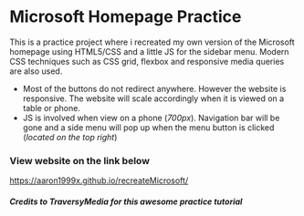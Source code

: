 # Microsoft Homepage Practice

This is a practice project where i recreated my own version of the Microsoft homepage using HTML5/CSS and a little JS for the sidebar menu. Modern CSS techniques such as CSS grid, flexbox and responsive media queries are also used.

- Most of the buttons do not redirect anywhere. However the website is responsive. The website will scale accordingly when it is viewed on a table or phone.
- JS is involved when view on a phone (_700px_). Navigation bar will be gone and a side menu will pop up when the menu button is clicked (_located on the top right_)

### View website on the link below

https://aaron1999x.github.io/recreateMicrosoft/

##### Credits to _TraversyMedia_ for this awesome practice tutorial
